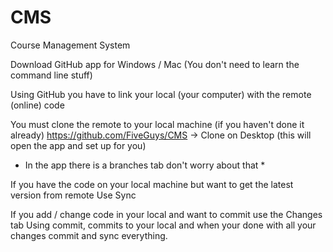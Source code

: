 CMS
===

Course Management System

Download GitHub app for Windows / Mac 
(You don't need to learn the command line stuff)

Using GitHub you have to link your local (your computer) with the remote (online) code

You must clone the remote to your local machine (if you haven't done it already)
https://github.com/FiveGuys/CMS -> Clone on Desktop (this will open the app and set up for you)

* In the app there is a branches tab don't worry about that *

If you have the code on your local machine but want to get the latest version from remote
Use Sync

If you add / change code in your local and want to commit use the Changes tab
Using commit, commits to your local and when your done with all your changes commit and sync everything.


